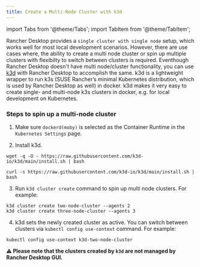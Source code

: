 ```yaml
---
title: Create a Multi-Node Cluster with k3d
---
```


import Tabs from '@theme/Tabs';
import TabItem from '@theme/TabItem';

Rancher Desktop provides a `single cluster with single node` setup, which works well for most local development scenarios. However, there are use cases where, the ability to create a multi node cluster or spin up multiple clusters with flexibilty to switch between clusters is required. Eventhough Rancher Desktop doesn't have multi node/cluster functionality, you can use [k3d](https://k3d.io) with Rancher Desktop to accomplish the same. k3d is a lightweight wrapper to run k3s (SUSE Rancher’s minimal Kubernetes distribution, which is used by Rancher Desktop as well) in docker. k3d makes it very easy to create single- and multi-node k3s clusters in docker, e.g. for local development on Kubernetes.

### Steps to spin up a multi-node cluster

1. Make sure `dockerd(moby)` is selected as the Container Runtime in the `Kubernetes Settings` page.

2. Install k3d.

<Tabs groupId="installation-approach">
  <TabItem value="wget" default>

```
wget -q -O - https://raw.githubusercontent.com/k3d-io/k3d/main/install.sh | bash
```

  </TabItem>
  <TabItem value="curl">

```
curl -s https://raw.githubusercontent.com/k3d-io/k3d/main/install.sh | bash
```

  </TabItem>
</Tabs>

3. Run `k3d cluster create` command to spin up multi node clusters. For example:

```
k3d cluster create two-node-cluster --agents 2
k3d cluster create three-node-cluster --agents 3
```

4. k3d sets the newly created cluster as active. You can switch between clusters via `kubectl config use-context` command. For example:

```
kubectl config use-context k3d-two-node-cluster
```

**:warning: Please note that the clusters created by `k3d` are not managed by Rancher Desktop GUI.**
